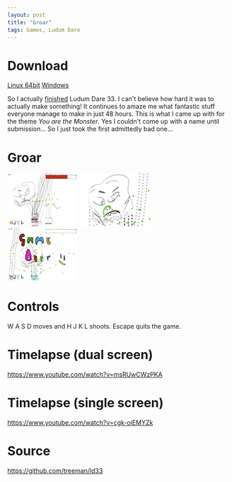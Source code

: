 ```yaml
---
layout: post
title: "Groar"
tags: Games, Ludum Dare
---
```


# Download

[Linux 64bit](https://s3-eu-west-1.amazonaws.com/jonashietala-files/groar.tar.gz)
[Windows](https://s3-eu-west-1.amazonaws.com/jonashietala-files/groar.zip)

So I actually [finished][ld] Ludum Dare 33.  I can't believe how hard it was to actually make something! It continues to amaze me what fantastic stuff everyone manage to make in just 48 hours. This is what I came up with for the theme *You are the Monster*. Yes I couldn't come up with a name until submission... So I just took the first admittedly bad one...

# Groar

![](/images/ld33/thumb1.png)
![](/images/ld33/thumb2.png)  
![](/images/ld33/thumb3.png)  

# Controls

W A S D moves and H J K L shoots. Escape quits the game.

# Timelapse (dual screen)


https://www.youtube.com/watch?v=msRUwCWzPKA

# Timelapse (single screen)


https://www.youtube.com/watch?v=cgk-oiEMYZk

# Source

<https://github.com/treeman/ld33>

[ld]: http://ludumdare.com/compo/ludum-dare-33/?action=preview&uid=1895
